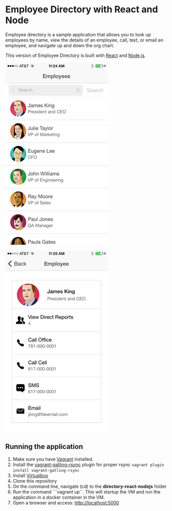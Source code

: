 # Employee Directory with React and Node

Employee directory is a sample application that allows you to look up employees by name, view the details of an employee,
call, text, or email an employee, and navigate up and down the org chart.

This version of Employee Directory is built with [React](http://facebook.github.io/react/) and [Node.js]().

![alt tag](assets/directory_search.png)

![alt tag](assets/directory_details.png)

## Running the application

1. Make sure you have [Vagrant](http://www.vagrantup.com) installed.
2. Install the [vagrant-gatling-rsync](https://github.com/smerrill/vagrant-gatling-rsync) plugin for proper rsync
   ```vagrant plugin install vagrant-gatling-rsync```
3. Install [Virtualbox](https://www.virtualbox.org/)
3. Clone this repository
4. On the command line, navigate (cd) to the **directory-react-nodejs** folder
5. Run the command ```vagrant up``. This will startup the VM and run the application in a docker container in the VM.
6. Open a browser and access: [http://localhost:5000](http://localhost:5000)
